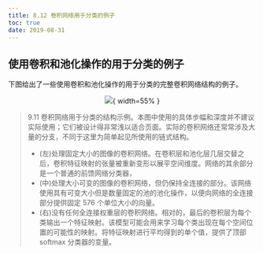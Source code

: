 ```yaml
---
title: 8.12 卷积网络用于分类的例子
toc: true
date: 2019-08-31
---
```


## 使用卷积和池化操作的用于分类的例子

下图给出了一些使用卷积和池化操作的用于分类的完整卷积网络结构的例子。



<center>

![](http://images.iterate.site/blog/image/20190718/zALVizw8aq4l.png?imageslim){ width=55% }

</center>


> 9.11 卷积网络用于分类的结构示例。本图中使用的具体步幅和深度并不建议实际使用；它们被设计得非常浅以适合页面。实际的卷积网络还常常涉及大量的分支，不同于这里为简单起见所使用的链式结构。
>
> - (左)处理固定大小的图像的卷积网络。在卷积层和池化层几层交替之后，卷积特征映射的张量被重新变形以展平空间维度。网络的其余部分是一个普通的前馈网络分类器，
> - (中)处理大小可变的图像的卷积网络，但仍保持全连接的部分。该网络使用具有可变大小但是数量固定的池的池化操作，以便向网络的全连接部分提供固定 576 个单位大小的向量。
> - (右)没有任何全连接权重层的卷积网络。相对的，最后的卷积层为每个类输出一个特征映射。该模型可能会用来学习每个类出现在每个空间位置的可能性的映射。将特征映射进行平均得到的单个值，提供了顶部 softmax 分类器的变量。
